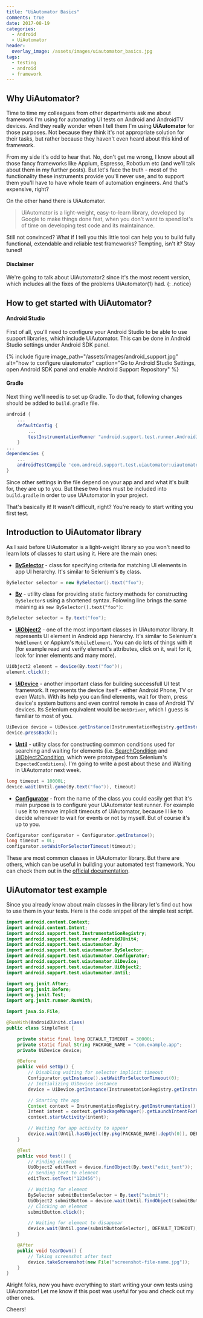 ```yaml
---
title: "UiAutomator Basics"
comments: true
date: 2017-08-19
categories:
  - Android
  - UiAutomator
header:
  overlay_image: /assets/images/uiautomator_basics.jpg
tags:
  - testing
  - android
  - framework
---
```


## Why UiAutomator?
Time to time my colleagues from other departments ask me about framework I'm using for automating UI tests on Android and AndroidTV devices. And they really wonder when I tell them I'm using **UiAutomator** for those purposes. Not because they think it's not appropriate solution for their tasks, but rather because they haven't even heard about this kind of framework.

From my side it's odd to hear that. No, don't get me wrong, I know about all those fancy frameworks like Appium, Espresso, Robotium etc (and we'll talk about them in my further posts). But let's face the truth - most of the functionality these instruments provide you'll never use, and to support them you'll have to have whole team of automation engineers. And that's expensive, right?

On the other hand there is UiAutomator.
> UiAutomator is a light-weight, easy-to-learn library, developed by Google to make things done fast, when you don't want to spend lot's of time on developing test code and its maintainance.

Still not convinced? What if I tell you this little tool can help you to build fully functional, extendable and reliable test frameworks? Tempting, isn't it? Stay tuned!

#### Disclaimer
We're going to talk about UiAutomator2 since it's the most recent version, which includes all the fixes of the problems UiAutomator(1) had.
{: .notice}

## How to get started with UiAutomator?
#### Android Studio
First of all, you'll need to configure your Android Studio to be able to use support libraries, which include UiAutomator. This can be done in Android Studio settings under Android SDK panel.

{% include figure image_path="/assets/images/android_support.jpg" alt="how to configure uiautomator" caption="Go to Android Studio Settings, open Android SDK panel and enable Android Support Repository" %}

#### Gradle
Next thing we'll need is to set up Gradle. To do that, following changes should be added to `build.gradle` file. 

```groovy
android {
	...
    defaultConfig {
        ...
        testInstrumentationRunner "android.support.test.runner.AndroidJUnitRunner"
    }
...
dependencies {
	...
    androidTestCompile 'com.android.support.test.uiautomator:uiautomator-v18:2.1.3'
}
```
Since other settings in the file depend on your app and and what it's built for, they are up to you. But these two lines must be included into `build.gradle` in order to use UiAutomator in your project.

That's basically it! It wasn't difficult, right? You're ready to start writing you first test.

## Introduction to UiAutomator library
As I said before UiAutomator is a light-weight library so you won't need to learn lots of classes to start using it. Here are the main ones:

* **[BySelector](https://developer.android.com/reference/android/support/test/uiautomator/BySelector.html)** - class for specifying criteria for matching UI elements in app UI herarchy. It's similar to Selenium's `By` class.

```java
BySelector selector = new BySelector().text("foo");
```
* **[By](https://developer.android.com/reference/android/support/test/uiautomator/By.html)** - utility class for providing static factory methods for constructing `BySelector`s using a shortened syntax. Folowing line brings the same meaning as `new BySelector().text("foo")`:

```java
BySelector selector = By.text("foo");
```

* **[UiObject2](https://developer.android.com/reference/android/support/test/uiautomator/UiObject2.html)** - one of the most important classes in UiAutomator library. It represents UI element in Android app hierarchy. It's similar to Selenium's `WebElement` or Appium's `MobileElement`. You can do lots of things with it (for example read and verify element's attributes, click on it, wait for it, look for inner elements and many more).

```java
UiObject2 element = device(By.text("foo"));
element.click();
```

* **[UiDevice](https://developer.android.com/reference/android/support/test/uiautomator/UiDevice.html)** - another important class for building successfull UI test framework. It represents the device itself - either Android Phone, TV or even Watch. With its help you can find elements, wait for them, press device's system buttons and even control remote in case of Android TV devices. Its Selenium equivalent would be `WebDriver`, which I guess is familiar to most of you.

```java
UiDevice device = UiDevice.getInstance(InstrumentationRegistry.getInstrumentation());
device.pressBack();
```

* **[Until](https://developer.android.com/reference/android/support/test/uiautomator/Until.html)** - utility class for constructing common conditions used for searching and waiting for elements (i.e. [SearchCondition](https://developer.android.com/reference/android/support/test/uiautomator/SearchCondition.html) and [UiObject2Condition](https://developer.android.com/reference/android/support/test/uiautomator/UiObject2Condition.html), which were prototyped from Selenium's `ExpectedConditions`). I'm going to write a post about these and Waiting in UiAutomator next week. 

```java
long timeout = 10000L;
device.wait(Until.gone(By.text("foo")), timeout)
```
* **[Configurator](https://developer.android.com/reference/android/support/test/uiautomator/Configurator.html)** - from the name of the class you could easily get that it's main purpose is to configure your UiAutomator test runner. For example I use it to remove implicit timeouts of UiAutomator, because I like to decide whenever to wait for events or not by myself. But of course it's up to you.

```java
Configurator configurator = Configurator.getInstance();
long timeout = 0L;
configurator.setWaitForSelectorTimeout(timeout);
```

These are most common classes in UiAutomator library. But there are others, which can be useful in building your automated test framework. You can check them out in the [official documentation](https://developer.android.com/reference/android/support/test/uiautomator/package-summary.html).

## UiAutomator test example
Since you already know about main classes in the library let's find out how to use them in your tests.
Here is the code snippet of the simple test script.

```java
import android.content.Context;
import android.content.Intent;
import android.support.test.InstrumentationRegistry;
import android.support.test.runner.AndroidJUnit4;
import android.support.test.uiautomator.By;
import android.support.test.uiautomator.BySelector;
import android.support.test.uiautomator.Configurator;
import android.support.test.uiautomator.UiDevice;
import android.support.test.uiautomator.UiObject2;
import android.support.test.uiautomator.Until;

import org.junit.After;
import org.junit.Before;
import org.junit.Test;
import org.junit.runner.RunWith;

import java.io.File;

@RunWith(AndroidJUnit4.class)
public class SimpleTest {

    private static final long DEFAULT_TIMEOUT = 30000L;
    private static final String PACKAGE_NAME = "com.example.app";
    private UiDevice device;

    @Before
    public void setUp() {
        // Disabling waiting for selector implicit timeout
        Configurator.getInstance().setWaitForSelectorTimeout(0);
        // Initializing UiDevice instance
        device = UiDevice.getInstance(InstrumentationRegistry.getInstrumentation());

        // Starting the app
        Context context = InstrumentationRegistry.getInstrumentation().getContext();
        Intent intent = context.getPackageManager().getLaunchIntentForPackage(PACKAGE_NAME);
        context.startActivity(intent);

        // Waiting for app activity to appear
        device.wait(Until.hasObject(By.pkg(PACKAGE_NAME).depth(0)), DEFAULT_TIMEOUT);
    }

    @Test
    public void test() {
        // Finding element
        UiObject2 editText = device.findObject(By.text("edit_text"));
        // Sending text to element
        editText.setText("123456");

        // Waiting for element
        BySelector submitButtonSelector = By.text("submit");
        UiObject2 submitButton = device.wait(Until.findObject(submitButtonSelector), DEFAULT_TIMEOUT);
        // Clicking on element
        submitButton.click();

        // Waiting for element to disappear
        device.wait(Until.gone(submitButtonSelector), DEFAULT_TIMEOUT);
    }

    @After
    public void tearDown() {
        // Taking screenshot after test
        device.takeScreenshot(new File("screenshot-file-name.jpg"));
    }
}
```

Alright folks, now you have everything to start writing your own tests using UiAutomator! Let me know if this post was useful for you and check out my other ones.

Cheers!
